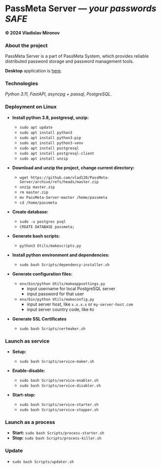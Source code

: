 # PassMeta Server — *your passwords SAFE*
#### © 2024 Vladislav Mironov


### About the project
PassMeta Server is a part of PassMeta System, which provides reliable
<br>
distributed password storage and password management tools.

**Desktop** application is [here](https://github.com/defhid/PassMeta-DesktopApp).

### Technologies
*Python 3.11, FastAPI, asyncpg + passql, PostgreSQL.*


### Deployment on Linux

+ **Install python 3.8, postgresql, unzip:**
  - `sudo apt update`
  - `sudo apt install python3`
  - `sudo apt install python3-pip`
  - `sudo apt install python3-venv`
  - `sudo apt install postgresql`
  - `sudo apt install postgresql-client`
  - `sudo apt install unzip`


+ **Download and unzip the project, change current directory:**
  - `wget https://github.com/vlad120/PassMeta-Server/archive/refs/heads/master.zip`
  - `unzip master.zip`
  - `rm master.zip`
  - `mv PassMeta-Server-master /home/passmeta`
  - `cd /home/passmeta`


+ **Create database:**
  - `sudo -u postgres psql`
  - `CREATE DATABASE passmeta;`


+ **Generate bash scripts:**
  - `python3 Utils/makescripts.py`


+ **Install python environment and dependencies:**
  - `sudo bash Scripts/dependency-installer.sh`


+ **Generate configuration files:**
  - `env/bin/python Utils/makeappsettings.py`
    - input username for local PostgreSQL server
    - input password for that user
  - `env/bin/python Utils/makeconfig.py`
    - input server host, like `x.x.x.x` or `my-server-host.com`
    - input server country code, like `RU`


+ **Generate SSL Certificates**
  - `sudo bash Scripts/certmaker.sh`


### Launch as service

+ **Setup:**
  - `sudo bash Scripts/service-maker.sh`


+ **Enable-disable:**
  - `sudo bash Scripts/service-enabler.sh`
  - `sudo bash Scripts/service-disabler.sh`


+ **Start-stop:**
  - `sudo bash Scripts/service-starter.sh`
  - `sudo bash Scripts/service-stopper.sh`


### Launch as a process
+ **Start:** `sudo bash Scripts/process-starter.sh`
+ **Stop:** `sudo bash Scripts/process-killer.sh`


### Update
+ `sudo bash Scripts/updater.sh`

